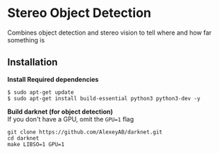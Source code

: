 # Stereo Object Detection
Combines object detection and stereo vision to tell where and how far something is


## Installation

**Install Required dependencies**  
```
$ sudo apt-get update
$ sudo apt-get install build-essential python3 python3-dev -y
```
**Build darknet (for object detection)**  
If you don't have a GPU, omit the `GPU=1` flag
```
git clone https://github.com/AlexeyAB/darknet.git
cd darknet
make LIBSO=1 GPU=1
```

